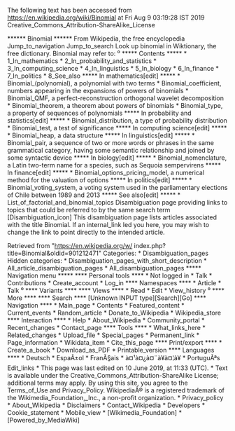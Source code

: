 The following text has been accessed from https://en.wikipedia.org/wiki/Binomial at Fri Aug 9 03:19:28 IST 2019
Creative_Commons_Attribution-ShareAlike_License




















****** Binomial ******
From Wikipedia, the free encyclopedia
Jump_to_navigation Jump_to_search
 Look up binomial in Wiktionary, the free dictionary.
Binomial may refer to:
⁰
***** Contents *****
    * 1_In_mathematics
    * 2_In_probability_and_statistics
    * 3_In_computing_science
    * 4_In_linguistics
    * 5_In_biology
    * 6_In_finance
    * 7_In_politics
    * 8_See_also
***** In mathematics[edit] *****
    * Binomial_(polynomial), a polynomial with two terms
    * Binomial_coefficient, numbers appearing in the expansions of powers of
      binomials
    * Binomial_QMF, a perfect-reconstruction orthogonal wavelet decomposition
    * Binomial_theorem, a theorem about powers of binomials
    * Binomial_type, a property of sequences of polynomials
***** In probability and statistics[edit] *****
    * Binomial_distribution, a type of probability distribution
    * Binomial_test, a test of significance
***** In computing science[edit] *****
    * Binomial_heap, a data structure
***** In linguistics[edit] *****
    * Binomial_pair, a sequence of two or more words or phrases in the same
      grammatical category, having some semantic relationship and joined by
      some syntactic device
***** In biology[edit] *****
    * Binomial_nomenclature, a Latin two-term name for a species, such as
      Sequoia sempervirens
***** In finance[edit] *****
    * Binomial_options_pricing_model, a numerical method for the valuation of
      options
***** In politics[edit] *****
    * Binomial_voting_system, a voting system used in the parliamentary
      elections of Chile between 1989 and 2013
***** See also[edit] *****
    * List_of_factorial_and_binomial_topics
                      Disambiguation page providing links to topics that could
                      be referred to by the same search term
[Disambiguation_icon] This disambiguation page lists articles associated with
                      the title Binomial.
                      If an internal_link led you here, you may wish to change
                      the link to point directly to the intended article.

Retrieved from "https://en.wikipedia.org/w/
index.php?title=Binomial&oldid=901212471"
Categories:
    * Disambiguation_pages
Hidden categories:
    * Disambiguation_pages_with_short_description
    * All_article_disambiguation_pages
    * All_disambiguation_pages
***** Navigation menu *****
**** Personal tools ****
    * Not logged in
    * Talk
    * Contributions
    * Create_account
    * Log_in
**** Namespaces ****
    * Article
    * Talk
⁰
**** Variants ****
**** Views ****
    * Read
    * Edit
    * View_history
⁰
**** More ****
**** Search ****
[Unknown INPUT type][Search][Go]
**** Navigation ****
    * Main_page
    * Contents
    * Featured_content
    * Current_events
    * Random_article
    * Donate_to_Wikipedia
    * Wikipedia_store
**** Interaction ****
    * Help
    * About_Wikipedia
    * Community_portal
    * Recent_changes
    * Contact_page
**** Tools ****
    * What_links_here
    * Related_changes
    * Upload_file
    * Special_pages
    * Permanent_link
    * Page_information
    * Wikidata_item
    * Cite_this_page
**** Print/export ****
    * Create_a_book
    * Download_as_PDF
    * Printable_version
**** Languages ****
    * Deutsch
    * EspaÃ±ol
    * FranÃ§ais
    * à¤¹à¤¿à¤¨à¥à¤¦à¥
    * PortuguÃªs
Edit_links
    * This page was last edited on 10 June 2019, at 11:33 (UTC).
    * Text is available under the Creative_Commons_Attribution-ShareAlike
      License; additional terms may apply. By using this site, you agree to the
      Terms_of_Use and Privacy_Policy. WikipediaÂ® is a registered trademark of
      the Wikimedia_Foundation,_Inc., a non-profit organization.
    * Privacy_policy
    * About_Wikipedia
    * Disclaimers
    * Contact_Wikipedia
    * Developers
    * Cookie_statement
    * Mobile_view
    * [Wikimedia_Foundation]
    * [Powered_by_MediaWiki]
